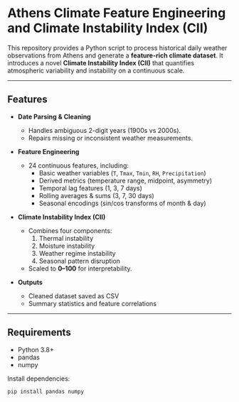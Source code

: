 # Athens Climate Feature Engineering and Climate Instability Index (CII)

This repository provides a Python script to process historical daily weather observations from Athens and generate a **feature-rich climate dataset**. It introduces a novel **Climate Instability Index (CII)** that quantifies atmospheric variability and instability on a continuous scale.

---

## Features

- **Date Parsing & Cleaning**
  - Handles ambiguous 2-digit years (1900s vs 2000s).
  - Repairs missing or inconsistent weather measurements.

- **Feature Engineering**
  - 24 continuous features, including:
    - Basic weather variables (`T`, `Tmax`, `Tmin`, `RH`, `Precipitation`)
    - Derived metrics (temperature range, midpoint, asymmetry)
    - Temporal lag features (1, 3, 7 days)
    - Rolling averages & sums (3, 7, 30 days)
    - Seasonal encodings (sin/cos transforms of month & day)

- **Climate Instability Index (CII)**
  - Combines four components:
    1. Thermal instability
    2. Moisture instability
    3. Weather regime instability
    4. Seasonal pattern disruption
  - Scaled to **0–100** for interpretability.

- **Outputs**
  - Cleaned dataset saved as CSV
  - Summary statistics and feature correlations

---

## Requirements

- Python 3.8+
- pandas
- numpy

Install dependencies:
```bash
pip install pandas numpy
